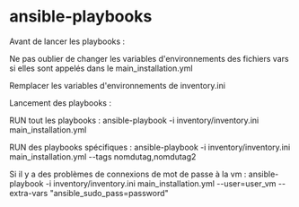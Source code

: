 # ansible-playbooks

Avant de lancer les playbooks :

Ne pas oublier de changer les variables d'environnements des fichiers vars si elles sont appelés dans le main_installation.yml

Remplacer les variables d'environnements de inventory.ini

Lancement des playbooks :

RUN tout les playbooks : ansible-playbook -i inventory/inventory.ini main_installation.yml

RUN des playbooks spécifiques : ansible-playbook -i inventory/inventory.ini main_installation.yml --tags nomdutag,nomdutag2

Si il y a des problèmes de connexions de mot de passe à la vm : ansible-playbook -i inventory/inventory.ini main_installation.yml --user=user_vm --extra-vars "ansible_sudo_pass=password"
